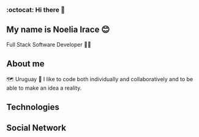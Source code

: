 ### :octocat: Hi there 👋 
## My name is Noelia Irace 😊

Full Stack Software Developer 👩‍💻

## About me

🗺️ Uruguay
💖 I like to code both individually and collaboratively and to be able to make an idea a reality.

## Technologies

## Social Network




<!--
**Nosoir/Nosoir** is a ✨ _special_ ✨ repository because its `README.md` (this file) appears on your GitHub profile.

Here are some ideas to get you started:

- 🔭 I’m currently working on ...
- 🌱 I’m currently learning ...
- 👯 I’m looking to collaborate on ...
- 🤔 I’m looking for help with ...
- 💬 Ask me about ...
- 📫 How to reach me: ...
- 😄 Pronouns: ...
- ⚡ Fun fact: ...
-->
